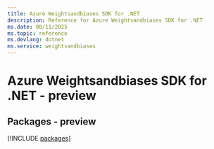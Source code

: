 ```yaml
---
title: Azure Weightsandbiases SDK for .NET
description: Reference for Azure Weightsandbiases SDK for .NET
ms.date: 08/11/2025
ms.topic: reference
ms.devlang: dotnet
ms.service: weightsandbiases
---
```

# Azure Weightsandbiases SDK for .NET - preview
## Packages - preview
[!INCLUDE [packages](weightsandbiases-index.md)]